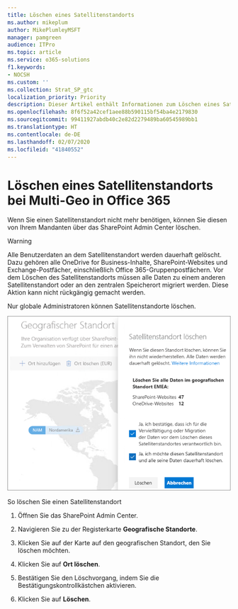 ```yaml
---
title: Löschen eines Satellitenstandorts
ms.author: mikeplum
author: MikePlumleyMSFT
manager: pamgreen
audience: ITPro
ms.topic: article
ms.service: o365-solutions
f1.keywords:
- NOCSH
ms.custom: ''
ms.collection: Strat_SP_gtc
localization_priority: Priority
description: Dieser Artikel enthält Informationen zum Löschen eines Satellitenstandorts bei Multi-Geo in Office 365.
ms.openlocfilehash: 8f6f52a42cef1aee88b590115bf54ba4e2179830
ms.sourcegitcommit: 99411927abdb40c2e82d2279489ba60545989bb1
ms.translationtype: HT
ms.contentlocale: de-DE
ms.lasthandoff: 02/07/2020
ms.locfileid: "41840552"
---
```

# <a name="delete-a-satellite-location-in-office-365-multi-geo"></a>Löschen eines Satellitenstandorts bei Multi-Geo in Office 365

Wenn Sie einen Satellitenstandort nicht mehr benötigen, können Sie diesen von Ihrem Mandanten über das SharePoint Admin Center löschen.

> [!WARNING]
> Alle Benutzerdaten an dem Satellitenstandort werden dauerhaft gelöscht. Dazu gehören alle OneDrive for Business-Inhalte, SharePoint-Websites und Exchange-Postfächer, einschließlich Office 365-Gruppenpostfächern. Vor dem Löschen des Satellitenstandorts müssen alle Daten zu einem anderen Satellitenstandort oder an den zentralen Speicherort migriert werden. Diese Aktion kann nicht rückgängig gemacht werden.

Nur globale Administratoren können Satellitenstandorte löschen.

![Screenshot des Admin Centers bei Multi-Geo, in dem die Benutzeroberfläche zum Löschen des geografischen Standorts gezeigt wird.](media/multi-geo-delete-satellite-location.png)

So löschen Sie einen Satellitenstandort

1. Öffnen Sie das SharePoint Admin Center.

2. Navigieren Sie zu der Registerkarte **Geografische Standorte**.

3. Klicken Sie auf der Karte auf den geografischen Standort, den Sie löschen möchten.

4. Klicken Sie auf **Ort löschen**.

5. Bestätigen Sie den Löschvorgang, indem Sie die Bestätigungskontrollkästchen aktivieren.

6. Klicken Sie auf **Löschen**.
